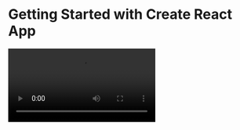 # Getting Started with Create React App

![](https://github.com/AY-SWE/SocialMediaApp/blob/main/client/src/data/testing.mp4)
